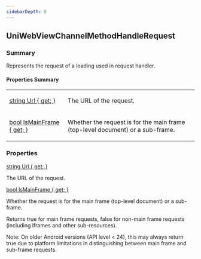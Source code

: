 ```yaml
---
sidebarDepth: 0
---
```


## UniWebViewChannelMethodHandleRequest

### Summary

Represents the request of a loading used in request handler.

#### Properties Summary

<table>
<tr><td><div class='api-summary-heading'><a href='#url'><span class='return-type'>string</span> Url { get; }</a></div></td><td><div class='simple-summary'>
<p>The URL of the request.</p>
</div>
</td></tr><tr><td><div class='api-summary-heading'><a href='#ismainframe'><span class='return-type'>bool</span> IsMainFrame { get; }</a></div></td><td><div class='simple-summary'>
<p>Whether the request is for the main frame (top-level document) or a sub-frame.</p>
</div>
</td></tr></table>

### Properties

<div class='api-box property'>
  <div class="api-anchor" id='url'></div><div class='api-heading' data-id='url'><a href='#url'><span class='return-type'>string</span> Url { get; }</a></div>
  <div class='api-body'>
    <div class='desc'>
      <div class='summary'>
<p>The URL of the request.</p>
</div>
                </div>
  </div>
</div>
<div class='api-box property'>
  <div class="api-anchor" id='ismainframe'></div><div class='api-heading' data-id='ismainframe'><a href='#ismainframe'><span class='return-type'>bool</span> IsMainFrame { get; }</a></div>
  <div class='api-body'>
    <div class='desc'>
      <div class='summary'>
<p>Whether the request is for the main frame (top-level document) or a sub-frame.</p>
<p>Returns true for main frame requests, false for non-main frame requests (including iframes and other sub-resources).</p>
<p>Note: On older Android versions (API level &lt; 24), this may always return true due to 
platform limitations in distinguishing between main frame and sub-frame requests.</p>
</div>
                </div>
  </div>
</div>

